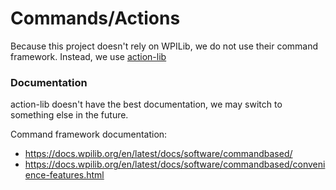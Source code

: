 # Commands/Actions
Because this project doesn't rely on WPILib, we do not use their command framework.
Instead, we use [action-lib](https://github.com/retrodaredevil/action-lib)

### Documentation
action-lib doesn't have the best documentation, we may switch to something else in the future.

Command framework documentation:
* https://docs.wpilib.org/en/latest/docs/software/commandbased/
* https://docs.wpilib.org/en/latest/docs/software/commandbased/convenience-features.html
